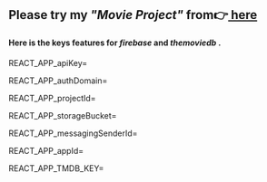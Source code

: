 <h2>Please try my <em>"Movie Project"</em> from👉<a href="https://movie-app-mnrgdkl.herokuapp.com/" target="blank" rel="noopener noreferrer"> here</a> </h2>

<h4> Here is the keys features for <em> firebase </em> and <em> themoviedb </em>.  </h4>
  <p> REACT_APP_apiKey= </p>
  <p> REACT_APP_authDomain=  </p>
  <p> REACT_APP_projectId=  </p>
  <p> REACT_APP_storageBucket=  </p>
  <p> REACT_APP_messagingSenderId=  </p>
  <p> REACT_APP_appId=  </p>
  <p> REACT_APP_TMDB_KEY=  </p>


